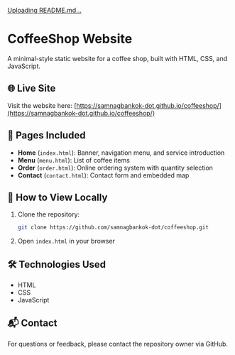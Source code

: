 [Uploading README.md…]()

# CoffeeShop Website

A minimal-style static website for a coffee shop, built with HTML, CSS, and JavaScript.

## 🌐 Live Site
Visit the website here: [https://samnagbankok-dot.github.io/coffeeshop/](https://samnagbankok-dot.github.io/coffeeshop/)

## 📄 Pages Included
- **Home** (`index.html`): Banner, navigation menu, and service introduction
- **Menu** (`menu.html`): List of coffee items
- **Order** (`order.html`): Online ordering system with quantity selection
- **Contact** (`contact.html`): Contact form and embedded map

## 🚀 How to View Locally
1. Clone the repository:
   ```bash
   git clone https://github.com/samnagbankok-dot/coffeeshop.git
   ```
2. Open `index.html` in your browser

## 🛠 Technologies Used
- HTML
- CSS
- JavaScript

## 📬 Contact
For questions or feedback, please contact the repository owner via GitHub.
